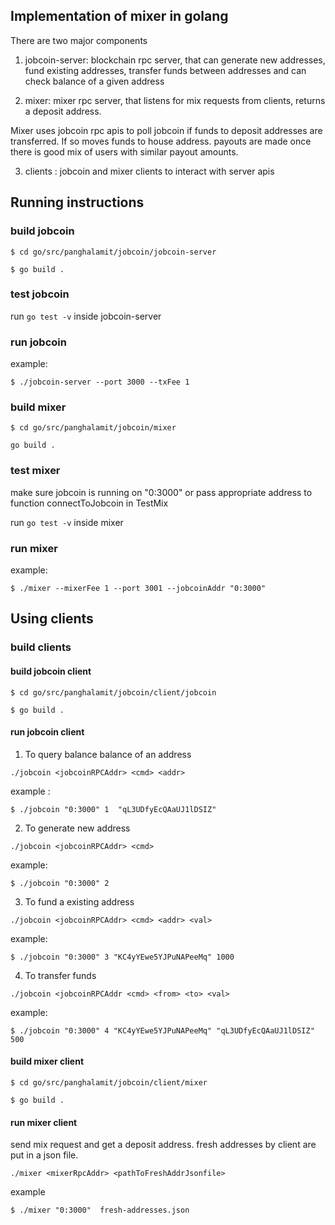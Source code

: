 ## Implementation of mixer in golang

There are two major components

1. jobcoin-server: blockchain rpc server, that can generate new addresses, fund existing addresses, transfer funds between addresses and can check balance of a given address

2. mixer: mixer rpc server, that listens for mix requests from clients, returns a deposit address.

Mixer uses jobcoin rpc apis to poll jobcoin if funds to deposit addresses are transferred. If so moves funds to house address. payouts are made once there is good mix of users with similar payout amounts. 

3. clients : jobcoin and mixer clients to interact with server apis


## Running instructions

### build jobcoin

`$ cd go/src/panghalamit/jobcoin/jobcoin-server`

`$ go build .`

### test jobcoin
run `go test -v`  inside jobcoin-server 

### run jobcoin
example: 

`$ ./jobcoin-server --port 3000 --txFee 1`

### build mixer

`$ cd go/src/panghalamit/jobcoin/mixer`

`go build .`

### test mixer
make sure jobcoin is running on "0:3000" or pass appropriate address to function connectToJobcoin in TestMix

run  `go test -v` inside mixer 


### run mixer 

example:

`$ ./mixer --mixerFee 1 --port 3001 --jobcoinAddr "0:3000"`

## Using clients

### build clients

#### build jobcoin client

`$ cd go/src/panghalamit/jobcoin/client/jobcoin`

`$ go build .`

#### run jobcoin client

1. To query balance balance of an address 

`./jobcoin <jobcoinRPCAddr> <cmd> <addr>`

example :

`$ ./jobcoin "0:3000" 1  "qL3UDfyEcQAaUJ1lDSIZ" `

2. To generate new address

`./jobcoin <jobcoinRPCAddr> <cmd>`

example:

`$ ./jobcoin "0:3000" 2`

3. To fund a existing address

`./jobcoin <jobcoinRPCAddr> <cmd> <addr> <val>`

example:

`$ ./jobcoin "0:3000" 3 "KC4yYEwe5YJPuNAPeeMq" 1000`

4. To transfer funds

`./jobcoin <jobcoinRPCAddr <cmd> <from> <to> <val>`

example:

`$ ./jobcoin "0:3000" 4 "KC4yYEwe5YJPuNAPeeMq" "qL3UDfyEcQAaUJ1lDSIZ" 500`

#### build mixer client

`$ cd go/src/panghalamit/jobcoin/client/mixer`

`$ go build .`

#### run mixer client

send mix request and get a deposit address. fresh addresses by client are put in a json file.

`./mixer <mixerRpcAddr> <pathToFreshAddrJsonfile>`

example

`$ ./mixer "0:3000"  fresh-addresses.json `


